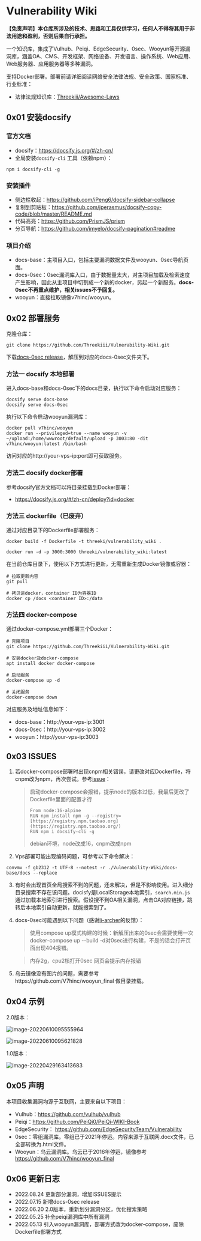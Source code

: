 # Vulnerability Wiki

**【免责声明】本仓库所涉及的技术、思路和工具仅供学习，任何人不得将其用于非法用途和盈利，否则后果自行承担。**

一个知识库，集成了Vulhub、Peiqi、EdgeSecurity、0sec、Wooyun等开源漏洞库，涵盖OA、CMS、开发框架、网络设备、开发语言、操作系统、Web应用、Web服务器、应用服务器等多种漏洞。

支持Docker部署。部署前请详细阅读网络安全法律法规、安全政策、国家标准、行业标准：

- 法律法规知识库：[Threekiii/Awesome-Laws](https://github.com/Threekiii/Awesome-Laws)

## 0x01 安装docsify

### 官方文档

- docsify：https://docsify.js.org/#/zh-cn/
- 全局安装`docsify-cli` 工具（依赖npm）：

```
npm i docsify-cli -g
```

### 安装插件

- 侧边栏收起：https://github.com/iPeng6/docsify-sidebar-collapse
- 复制到剪贴板：https://github.com/jperasmus/docsify-copy-code/blob/master/README.md
- 代码高亮：https://github.com/PrismJS/prism
- 分页导航：https://github.com/imyelo/docsify-pagination#readme

### 项目介绍

- docs-base：主项目入口，包括主要漏洞数据文件及wooyun、0sec导航页面。
- docs-0sec：0sec漏洞库入口，由于数据量太大，对主项目加载及检索速度产生影响，因此从主项目中切割成一个新的docker，另起一个新服务。**docs-0sec不再重点维护，相关issues不予回复。**
- wooyun：直接拉取镜像v7hinc/wooyun。

## 0x02 部署服务

克隆仓库：

```
git clone https://github.com/Threekiii/Vulnerability-Wiki.git
```

下载[docs-0sec release](https://github.com/Threekiii/Vulnerability-Wiki/releases/download/v1.0/docs-0sec.zip)，解压到对应的docs-0sec文件夹下。

### 方法一 docsify 本地部署

进入docs-base和docs-0sec下的docs目录，执行以下命令启动对应服务：

```
docsify serve docs-base
docsify serve docs-0sec
```

执行以下命令启动wooyun漏洞库：

```
docker pull v7hinc/wooyun
docker run --privileged=true --name wooyun -v ~/upload:/home/wwwroot/default/upload -p 3003:80 -dit v7hinc/wooyun:latest /bin/bash
```

访问对应的http://your-vps-ip:port即可获取服务。

### 方法二 docsify docker部署

参考docsify官方文档可以将目录挂载到Docker部署：

- https://docsify.js.org/#/zh-cn/deploy?id=docker

### 方法三 dockerfile（已废弃）

通过对应目录下的Dockerfile部署服务：

```
docker build -f Dockerfile -t threeki/vulnerability_wiki .

docker run -d -p 3000:3000 threeki/vulnerability_wiki:latest
```

在当前仓库目录下，使用以下方式进行更新，无需重新生成Docker镜像或容器：

```
# 拉取更新内容
git pull

# 拷贝进docker，container ID为容器ID
docker cp /docs <container ID>:/data
```

### 方法四 docker-compose

通过docker-compose.yml部署三个Docker：

```
# 克隆项目
git clone https://github.com/Threekiii/Vulnerability-Wiki.git

# 安装docker及docker-compose
apt install docker docker-compose

# 启动服务
docker-compose up -d

# 关闭服务
docker-compose down
```

对应服务及地址信息如下：

- docs-base：http://your-vps-ip:3001
- docs-0sec：http://your-vps-ip:3002
- wooyun：http://your-vps-ip:3003

## 0x03 ISSUES

1. 若docker-compose部署时出现cnpm相关错误，请更改对应Dockerfile，将cnpm改为npm，再次尝试。参考[issue](https://github.com/Threekiii/Vulnerability-Wiki/issues/5)：

   > 启动docker-compose会报错，提示node的版本过低，我最后更改了Dockerfile里面的配置才行
   >
   > ```
   > From node:16-alpine
   > RUN npm install npm -g --registry=[https://registry.npm.taobao.org](https://registry.npm.taobao.org/)
   > RUN npm i docsify-cli -g
   > ```
   >
   > debian环境，node改成16，cnpm改成npm

1. Vps部署可能出现编码问题，可参考以下命令解决：

```
convmv -f gb2312 -t UTF-8 --notest -r ./Vulnerability-Wiki/docs-base/docs --replace
```

3. 有时会出现首页全局搜索不到的问题，还未解决，但是不影响使用。进入细分目录搜索不存在该问题。docisfy是LocalStorage本地索引，`search.min.js`通过加载本地索引进行搜索。假设搜不到OA相关漏洞，点击OA对应链接，跳转后本地索引自动更新，就能搜索到了。

4. docs-0sec可能遇到以下问题（感谢[li-archer](https://github.com/li-archer)的反馈）：

   > 使用compose up模式构建的时候：新解压出来的0sec会需要使用一次 docker-compose up --build -d对0sec进行构建，不是的话会打开页面出现404报错。

   > 内存2g，cpu2核打开0sec 网页会提示内存报错

5. 乌云镜像没有图片的问题，需要参考https://github.com/V7hinc/wooyun_final 做目录挂载。

## 0x04 示例

2.0版本：

![image-20220610095555964](https://typora-notes-1308934770.cos.ap-beijing.myqcloud.com/202206100955067.png)

![image-20220610095621828](https://typora-notes-1308934770.cos.ap-beijing.myqcloud.com/202206100956951.png)

1.0版本：

![image-20220429163413683](https://typora-notes-1308934770.cos.ap-beijing.myqcloud.com/202204291634866.png)

## 0x05 声明

本项目收集漏洞均源于互联网，主要来自以下项目：

- Vulhub：https://github.com/vulhub/vulhub
- Peiqi：https://github.com/PeiQi0/PeiQi-WIKI-Book
- EdgeSecurity： https://github.com/EdgeSecurityTeam/Vulnerability
- 0sec：零组漏洞库。零组已于2021年停运。内容来源于互联网.docx文件，已全部转换为.html文件。
- Wooyun：乌云漏洞库。乌云已于2016年停运，镜像参考 https://github.com/V7hinc/wooyun_final

## 0x06 更新日志

- 2022.08.24 更新部分漏洞，增加ISSUES提示
- 2022.07.15 新增docs-0sec release
- 2022.06.20 2.0版本，重新划分漏洞分区，优化搜索策略
- 2022.05.25 补全peiqi漏洞库中所有漏洞
- 2022.05.13 引入wooyun漏洞库，部署方式改为docker-compose，废除Dockerfile部署方式

